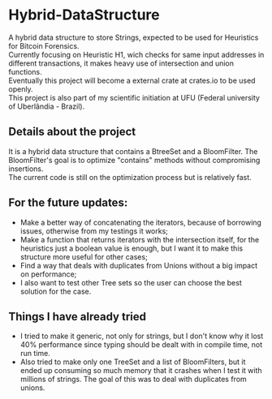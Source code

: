# Hybrid-DataStructure
A hybrid data structure to store Strings, expected to be used for Heuristics for Bitcoin Forensics.<br />
Currently focusing on Heuristic H1, wich checks for same input addresses in different transactions, it makes heavy use of intersection and union functions.<br />
Eventually this project will become a external crate at crates.io to be used openly.<br />
This project is also part of my scientific initiation at UFU (Federal university of Uberlândia - Brazil).<br />

## Details about the project

It is a hybrid data structure that contains a BtreeSet and a BloomFilter.
The BloomFilter's goal is to optimize "contains" methods without compromising insertions.<br />
The current code is still on the optimization process but is relatively fast.<br />

## For the future updates:
* Make a better way of concatenating the iterators, because of borrowing issues, otherwise from my testings it works;<br />
* Make a function that returns iterators with the intersection itself, for the heuristics just a boolean value is enough, but I want it to make this structure more useful for other cases;<br />
* Find a way that deals with duplicates from Unions without a big impact on performance;<br />
* I also want to test other Tree sets so the user can choose the best solution for the case.


## Things I have already tried
* I tried to make it generic, not only for strings, but I don't know why it lost 40% performance since typing should be dealt with in compile time, not run time.<br />
* Also tried to make only one TreeSet and a list of BloomFilters, but it ended up consuming so much memory that it crashes when I test it with millions of strings.
The goal of this was to deal with duplicates from unions.